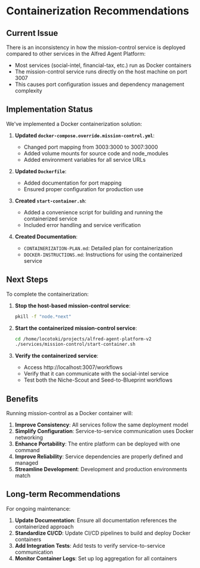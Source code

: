 # Containerization Recommendations

## Current Issue

There is an inconsistency in how the mission-control service is deployed compared to other services in the Alfred Agent Platform:

- Most services (social-intel, financial-tax, etc.) run as Docker containers
- The mission-control service runs directly on the host machine on port 3007
- This causes port configuration issues and dependency management complexity

## Implementation Status

We've implemented a Docker containerization solution:

1. **Updated `docker-compose.override.mission-control.yml`**:
   - Changed port mapping from 3003:3000 to 3007:3000
   - Added volume mounts for source code and node_modules
   - Added environment variables for all service URLs

2. **Updated `Dockerfile`**:
   - Added documentation for port mapping
   - Ensured proper configuration for production use

3. **Created `start-container.sh`**:
   - Added a convenience script for building and running the containerized service
   - Included error handling and service verification

4. **Created Documentation**:
   - `CONTAINERIZATION-PLAN.md`: Detailed plan for containerization
   - `DOCKER-INSTRUCTIONS.md`: Instructions for using the containerized service

## Next Steps

To complete the containerization:

1. **Stop the host-based mission-control service**:
   ```bash
   pkill -f "node.*next"
   ```

2. **Start the containerized mission-control service**:
   ```bash
   cd /home/locotoki/projects/alfred-agent-platform-v2
   ./services/mission-control/start-container.sh
   ```

3. **Verify the containerized service**:
   - Access http://localhost:3007/workflows
   - Verify that it can communicate with the social-intel service
   - Test both the Niche-Scout and Seed-to-Blueprint workflows

## Benefits

Running mission-control as a Docker container will:

1. **Improve Consistency**: All services follow the same deployment model
2. **Simplify Configuration**: Service-to-service communication uses Docker networking
3. **Enhance Portability**: The entire platform can be deployed with one command
4. **Improve Reliability**: Service dependencies are properly defined and managed
5. **Streamline Development**: Development and production environments match

## Long-term Recommendations

For ongoing maintenance:

1. **Update Documentation**: Ensure all documentation references the containerized approach
2. **Standardize CI/CD**: Update CI/CD pipelines to build and deploy Docker containers
3. **Add Integration Tests**: Add tests to verify service-to-service communication
4. **Monitor Container Logs**: Set up log aggregation for all containers